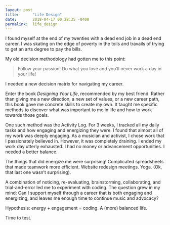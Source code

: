 ```yaml
---
layout: post
title:      "Life Design"
date:       2018-04-17 00:28:35 -0400
permalink:  life_design
---
```



I found myself at the end of my twenties with a dead end job in a dead end career. I was skating on the edge of poverty in the toils and travails of trying to get an arts degree to pay the bills. 

My old decision methodology had gotten me to this point:  

> Follow your passion! Do what you love and you’ll never work a day in your life! 

I needed a new decision matrix for navigating my career. 

Enter the book *Designing Your Life*, recommended by my best friend. Rather than giving me a new direction, a new set of values, or a new career path, this book gave me concrete skills to create my own. It taught me specific methods to discover what was important to me in life and how to work towards those goals. 

One such method was the Activity Log. For 3 weeks, I tracked all my daily tasks and how engaging and energizing they were. I found that almost all of my work was deeply engaging. As a musician and activist, I chose work that I passionately believed in. However, it was completely draining. I ended my work day utterly exhausted. I had no money or advancement opportunities. I needed a better balance. 

The things that did energize me were surprising! Complicated spreadsheets that made teamwork more efficient. Website redesign meetings. Yoga. (Ok, that last one wasn’t surprising). 

A combination of noticing, re-evaluating, brainstorming, collaborating, and trial-and-error led me to experiment with coding. The question grew in my mind: Can I support myself through a career that is both engaging and energizing, and leaves me enough time to continue music and advocacy? 

Hypothesis: energy + engagement = coding. A (more) balanced life. 

Time to test. 

